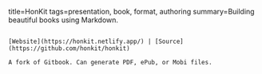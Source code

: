 title=HonKit
tags=presentation, book, format, authoring
summary=Building beautiful books using Markdown.
~~~~~~

[Website](https://honkit.netlify.app/) | [Source](https://github.com/honkit/honkit)

A fork of Gitbook. Can generate PDF, ePub, or Mobi files.
